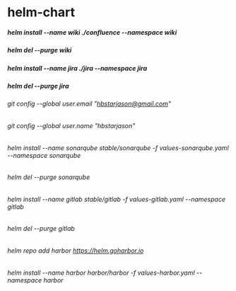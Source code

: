 # helm-chart

##### helm install --name wiki ./confluence --namespace wiki
##### helm del --purge wiki

##### helm install --name jira ./jira --namespace jira
##### helm del --purge jira


###### git config --global user.email "hbstarjason@gmail.com"
###### git config --global user.name "hbstarjason"

###### helm install --name sonarqube stable/sonarqube -f values-sonarqube.yaml --namespace sonarqube
###### helm del --purge sonarqube

###### helm install --name gitlab stable/gitlab -f values-gitlab.yaml --namespace gitlab
###### helm del --purge gitlab

###### helm repo add harbor https://helm.goharbor.io
###### helm install --name harbor harbor/harbor -f values-harbor.yaml --namespace harbor

